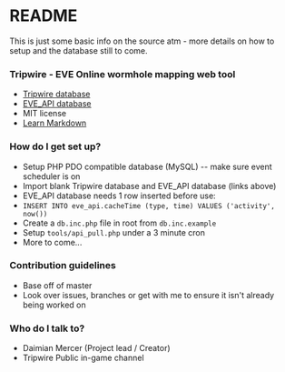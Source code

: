 # README #

This is just some basic info on the source atm - more details on how to setup and the database still to come.

### Tripwire - EVE Online wormhole mapping web tool ###

* [Tripwire database](https://drive.google.com/file/d/0B2nU7w1pM6WrNVc0YThXRGlZV2M/view?usp=sharing)
* [EVE_API database](https://drive.google.com/file/d/0B2nU7w1pM6WrNnRZVE94aExJd2M/view?usp=sharing)
* MIT license
* [Learn Markdown](https://bitbucket.org/tutorials/markdowndemo)

### How do I get set up? ###

* Setup PHP PDO compatible database (MySQL) -- make sure event scheduler is on
* Import blank Tripwire database and EVE_API database (links above)
* EVE_API database needs 1 row inserted before use:
* `INSERT INTO eve_api.cacheTime (type, time) VALUES ('activity', now())`
* Create a `db.inc.php` file in root from `db.inc.example`
* Setup `tools/api_pull.php` under a 3 minute cron
* More to come...

### Contribution guidelines ###

* Base off of master
* Look over issues, branches or get with me to ensure it isn't already being worked on

### Who do I talk to? ###

* Daimian Mercer (Project lead / Creator)
* Tripwire Public in-game channel